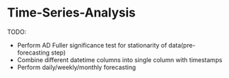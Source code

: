 # Time-Series-Analysis

TODO:
- Perform AD Fuller significance test for stationarity of data(pre-forecasting step)
- Combine different datetime columns into single column with timestamps
- Perform daily/weekly/monthly forecasting

